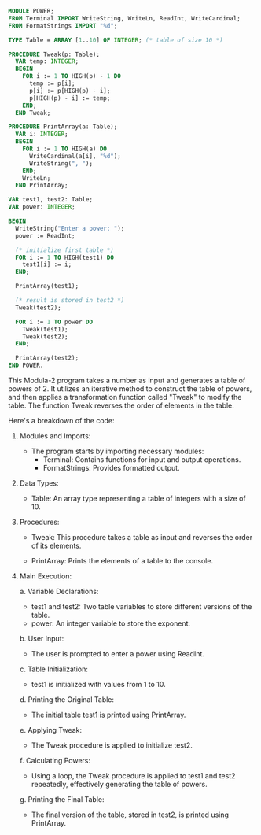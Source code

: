 ```modula-2

MODULE POWER;
FROM Terminal IMPORT WriteString, WriteLn, ReadInt, WriteCardinal;
FROM FormatStrings IMPORT "%d";

TYPE Table = ARRAY [1..10] OF INTEGER; (* table of size 10 *)

PROCEDURE Tweak(p: Table);
  VAR temp: INTEGER;
  BEGIN
    FOR i := 1 TO HIGH(p) - 1 DO
      temp := p[i];
      p[i] := p[HIGH(p) - i];
      p[HIGH(p) - i] := temp;
    END;
  END Tweak;

PROCEDURE PrintArray(a: Table);
  VAR i: INTEGER;
  BEGIN
    FOR i := 1 TO HIGH(a) DO
      WriteCardinal(a[i], "%d");
      WriteString(", ");
    END;
    WriteLn;
  END PrintArray;

VAR test1, test2: Table;
VAR power: INTEGER;

BEGIN
  WriteString("Enter a power: ");
  power := ReadInt;

  (* initialize first table *)
  FOR i := 1 TO HIGH(test1) DO
    test1[i] := i;
  END;

  PrintArray(test1);

  (* result is stored in test2 *)
  Tweak(test2);

  FOR i := 1 TO power DO
    Tweak(test1);
    Tweak(test2);
  END;

  PrintArray(test2);
END POWER.

```

This Modula-2 program takes a number as input and generates a table of powers of 2. It utilizes an iterative method to construct the table of powers, and then applies a transformation function called "Tweak" to modify the table. The function Tweak reverses the order of elements in the table.

Here's a breakdown of the code:

1. Modules and Imports:

   - The program starts by importing necessary modules:
     - Terminal: Contains functions for input and output operations.
     - FormatStrings: Provides formatted output.

2. Data Types:

   - Table: An array type representing a table of integers with a size of 10.

3. Procedures:

   - Tweak: This procedure takes a table as input and reverses the order of its elements.

   - PrintArray: Prints the elements of a table to the console.

4. Main Execution:

   a. Variable Declarations:
      - test1 and test2: Two table variables to store different versions of the table.
      - power: An integer variable to store the exponent.

   b. User Input:
      - The user is prompted to enter a power using ReadInt.

   c. Table Initialization:
      - test1 is initialized with values from 1 to 10.

   d. Printing the Original Table:
      - The initial table test1 is printed using PrintArray.

   e. Applying Tweak:
      - The Tweak procedure is applied to initialize test2.

   f. Calculating Powers:
      - Using a loop, the Tweak procedure is applied to test1 and test2 repeatedly, effectively generating the table of powers.

   g. Printing the Final Table:
      - The final version of the table, stored in test2, is printed using PrintArray.